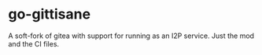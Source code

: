 # go-gittisane
A soft-fork of gitea with support for running as an I2P service. Just the mod and the CI files.

